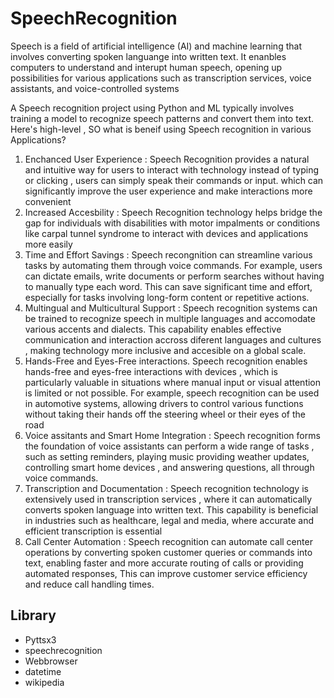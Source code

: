 # SpeechRecognition 
Speech is a field of artificial intelligence (AI) and machine learning that involves converting spoken languange into written text. It enanbles computers to understand 
and interupt human speech, opening up possibilities for various applications such as transcription services, voice assistants, and voice-controlled systems 

A Speech recognition project using Python and ML typically involves training a model to recognize speech patterns and convert them into text. Here's high-level , SO what is
beneif using Speech recognition in various Applications?

1. Enchanced User Experience : Speech Recognition provides a natural and intuitive way for users to interact with technology instead of typing or clicking ,
   users can simply speak their commands or input. which can significantly improve the user experience and make interactions more convenient
2. Increased Accesbility : Speech Recognition technology helps bridge the gap for individuals with disabilities with motor impalments or conditions like carpal tunnel
   syndrome to interact with devices and applications more easily
3. Time and Effort Savings : Speech recongnition can streamline various tasks by automating them through voice commands. For example, users can dictate emails, write documents
   or perform searches without having to manually type each word. This can save significant time and effort, especially for tasks involving long-form content or repetitive
   actions.
4. Multingual and Multicultural Support : Speech recognition systems can be trained to recognize speech in multiple languages and accomodate various accents and dialects.
   This capability enables effective communication and interaction accross diferent languages and cultures , making technology more inclusive and accesible on a global scale.
5. Hands-Free and Eyes-Free interactions. Speech recognition enables hands-free and eyes-free interactions with devices , which is particularly valuable in situations where
   manual input or visual attention is limited or not possible. For example, speech recognition can be used in automotive systems, allowing drivers to control various functions
   without taking their hands off the steering wheel or their eyes of the road
6. Voice assitants and Smart Home Integration : Speech recognition forms the foundation of voice assistants can perform a wide range of tasks , such as setting reminders, playing music
   providing weather updates, controlling smart home devices , and answering questions, all through voice commands.
7. Transcription and Documentation : Speech recognition technology is extensively used in transcription services , where it can automatically converts spoken language into
   written text. This capability is beneficial in industries such as healthcare, legal and media, where accurate and efficient transcription is essential
8. Call Center Automation : Speech recognition can automate call center operations by converting spoken customer queries or commands into text, enabling faster and more
   accurate routing of calls or providing automated responses, This can improve customer service efficiency and reduce call handling times.

## Library 
- Pyttsx3
- speechrecognition
- Webbrowser
- datetime
- wikipedia

